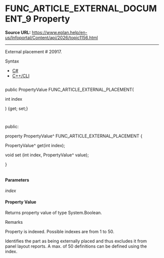 # FUNC_ARTICLE_EXTERNAL_DOCUMENT_9 Property

**Source URL:** https://www.eplan.help/en-us/Infoportal/Content/api/2026/topic1156.html

---

External placement # 20917.

Syntax

- [C#](#i-syntax-CS)
- [C++/CLI](#i-syntax-CPP2005)

```
```
public PropertyValue FUNC_ARTICLE_EXTERNAL_PLACEMENT( 

   int index

) {get; set;}
```
```

```
```
public:

property PropertyValue^ FUNC_ARTICLE_EXTERNAL_PLACEMENT {

   PropertyValue^ get(int index);

   void set (int index, PropertyValue^ value);

}
```
```

#### Parameters

*index*

#### Property Value

Returns property value of type System.Boolean.

Remarks

Property is indexed. Possible indexes are from 1 to 50.

Identifies the part as being externally placed and thus excludes it from panel layout reports. A max. of 50 definitions can be defined using the index.

